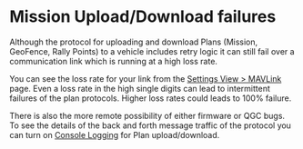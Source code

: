# Mission Upload/Download failures

Although the protocol for uploading and download Plans (Mission, GeoFence, Rally Points) to a vehicle includes retry logic it can still fail over a communication link which is running at a high loss rate.

You can see the loss rate for your link from the [Settings View > MAVLink](../SettingsView/MAVLink.md) page. Even a loss rate in the high single digits can lead to intermittent failures of the plan protocols. Higher loss rates could leads to 100% failure.

There is also the more remote possibility of either firmware or QGC bugs. To see the details of the back and forth message traffic of the protocol you can turn on [Console Logging](../SettingsView/console_logging.md) for Plan upload/download.